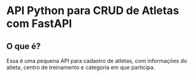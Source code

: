 # API Python para CRUD de Atletas com FastAPI

## O que é?
Essa é uma pequena API para cadastro de atletas, com informações do atleta, centro de treinamento e categoria em que participa.
